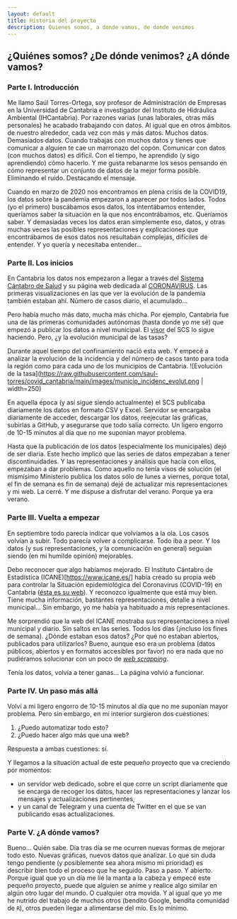 ```yaml
---
layout: default
title: Historia del proyecto
description: Quienes somos, a donde vamos, de donde venimos
---
```


## ¿Quiénes somos? ¿De dónde venimos? ¿A dónde vamos?

### Parte I. Introducción

Me llamo Saúl Torres-Ortega, soy profesor de Administración de Empresas en la Universidad de Cantabria e investigador del Instituto de Hidráulica Ambiental (IHCantabria). Por razones varias (unas laborales, otras más personales) he acabado trabajando con datos. Al igual que en otros ámbitos de nuestro alrededor, cada vez con más y más datos. Muchos datos. Demasiados datos. Cuando trabajas con muchos datos y tienes que comunicar a alguien te cae un marronazo del copón. Comunicar con datos (con muchos datos) es difícil. Con el tiempo, he aprendido (y sigo aprendiendo) cómo hacerlo. Y me gusta rebanarme los sesos pensando en cómo representar un conjunto de datos de la mejor forma posible. Eliminando el ruido. Destacando el mensaje.

Cuando en marzo de 2020 nos encontramos en plena crisis de la COVID19, los datos sobre la pandemia empezaron a aparecer por todos lados. Todos (yo el primero) buscábamos esos datos, los intentábamos entender, queríamos saber la situación en la que nos encontrábamos, etc. Queríamos saber. Y demasiadas veces los datos eran simplemente eso, datos, y otras muchas veces las posibles representaciones y explicaciones que encontrábamos de esos datos nos resultaban complejas, difíciles de entender. Y yo quería y necesitaba entender...

### Parte II. Los inicios

En Cantabria los datos nos empezaron a llegar a través del [Sistema Cántabro de Salud](https://www.scsalud.es) y su página web dedicada al [CORONAVIRUS](https://www.scsalud.es/web/scs/coronavirus). Las primeras visualizaciones en las que ver la evolución de la pandemia también estaban ahí. Número de casos diario, el acumulado...

Pero había mucho más dato, mucha más chicha. Por ejemplo, Cantabria fue una de las primeras comunidades autónomas (hasta donde yo me sé) que empezó a publicar los datos a nivel municipal. El [visor](https://experience.arcgis.com/experience/9fc123d100e540dda44529d5aff5fd67) del SCS lo sigue haciendo. Pero, ¿y la evolución municipal de las tasas?

Durante aquel tiempo del confinamiento nació esta web. Y empecé a analizar la evolución de la incidencia y del número de casos tanto para toda la región como para cada uno de los municipios de Cantabria.
![Evolución de la tasa](https://raw.githubusercontent.com/saul-torres/covid_cantabria/main/images/municip_incidenc_evolut.png | width=250)

En aquella época (y así sigue siendo actualmente) el SCS publicaba diariamente los datos en formato CSV y Excel. Servidor se encargaba diariamente de acceder, descargar los datos, reejecutar las gráficas, subirlas a GitHub, y asegurarse que todo salía correcto. Un ligero engorro de 10-15 minutos al día que no me suponían mayor problema.

Hasta que la publicación de los datos (especialmente los municipales) dejó de ser diaria. Este hecho implicó que las series de datos empezaban a tener discontinuidades. Y las representaciones y análisis que hacía con ellos, empezaban a dar problemas. Como aquello no tenía visos de solución (el mismísimo Ministerio publica los datos sólo de lunes a viernes, porque total, el fin de semana es fin de semana) dejé de actualizar mis representaciones y mi web. La cerré. Y me dispuse a disfrutar del verano. Porque ya era verano.

### Parte III. Vuelta a empezar

En septiembre todo parecía indicar que volvíamos a la ola. Los casos volvían a subir. Todo parecía volver a complicarse. Todo iba a peor. Y los datos (y sus representaciones, y la comunicación en general) seguían siendo (en mi humilde opinión) mejorables.

Debo reconocer que algo habíamos mejorado. El Instituto Cántabro de Estadística (ICANE)[https://www.icane.es/] había creado su propia web para controlar la Situación epidemiológica del Coronavirus (COVID-19) en Cantabria ([ésta es su web](https://www.icane.es/covid19/dashboard/home/home)). Y reconozco igualmente que está muy bien. Tiene mucha información, bastantes representaciones, detalle a nivel municipal... Sin embargo, yo me había ya habituado a *mis* representaciones.

Me sorprendió que la web del ICANE mostraba sus representaciones a nivel municipal y diario. Sin saltos en las series. Todos los días (¡incluso los fines de semana). ¿Dónde estaban esos datos? ¿Por qué no estaban abiertos, publicados para utilizarlos? Bueno, aunque eso era un problema (datos públicos, abiertos y en formatos accesibles por favor) no era nada que no pudiéramos solucionar con un poco de [*web scrapping*](https://es.wikipedia.org/wiki/Web_scraping).

Tenía los datos, volvía a tener ganas... La página volvió a funcionar.

### Parte IV. Un paso más allá

Volví a mi ligero engorro de 10-15 minutos al día que no me suponían mayor problema. Pero sin embargo, en mi interior surgieron dos cuestiones:
1. ¿Puedo automatizar todo esto?
2. ¿Puedo hacer algo más que una web?

Respuesta a ambas cuestiones: sí.

Y llegamos a la situación actual de este pequeño proyecto que va creciendo por momentos:
* un servidor web dedicado, sobre el que corre un script diariamente que se encarga de recoger los datos, hacer las representaciones y lanzar los mensajes y actualizaciones pertinentes,
* y un canal de Telegram y una cuenta de Twitter en el que se van publicando esas actualizaciones.

### Parte V. ¿A dónde vamos?

Bueno... Quién sabe. Día tras día se me ocurren nuevas formas de mejorar todo esto. Nuevas gráficas, nuevos datos que analizar. Lo que sin duda tengo pendiente (y posiblemente sea ahora mismo mi prioridad) es describir bien todo el proceso que he seguido. Paso a paso. Y abierto. Porque igual que yo un día me lié la manta a la cabeza y empecé este pequeño proyecto, puede que alguien se anime y realice algo similar en algún otro lugar del mundo. O cualquier otra movida. Y al igual que yo me he nutrido del trabajo de muchos otros (bendito Google, bendita comunidad de `R`), otros pueden llegar a alimentarse del mío. Es lo mínimo.
